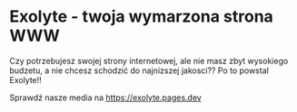 # Exolyte - twoja wymarzona strona WWW

Czy potrzebujesz swojej strony internetowej, ale nie masz zbyt wysokiego budzetu, a nie chcesz schodzić do najnizszej jakosci??
Po to powstal Exolyte!! 

Sprawdź nasze media na https://exolyte.pages.dev
